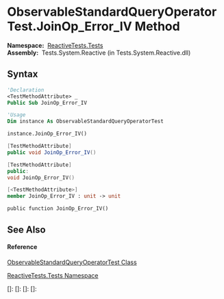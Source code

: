 # ObservableStandardQueryOperatorTest.JoinOp\_Error\_IV Method

**Namespace:**  [ReactiveTests.Tests](ReactiveTests.Tests\ReactiveTests.Tests.md)  
**Assembly:**  Tests.System.Reactive (in Tests.System.Reactive.dll)

## Syntax

```vb
'Declaration
<TestMethodAttribute> _
Public Sub JoinOp_Error_IV
```

```vb
'Usage
Dim instance As ObservableStandardQueryOperatorTest

instance.JoinOp_Error_IV()
```

```csharp
[TestMethodAttribute]
public void JoinOp_Error_IV()
```

```c++
[TestMethodAttribute]
public:
void JoinOp_Error_IV()
```

```fsharp
[<TestMethodAttribute>]
member JoinOp_Error_IV : unit -> unit 
```

```jscript
public function JoinOp_Error_IV()
```

## See Also

#### Reference

[ObservableStandardQueryOperatorTest Class](ObservableStandardQueryOperatorTest\ObservableStandardQueryOperatorTest.md)

[ReactiveTests.Tests Namespace](ReactiveTests.Tests\ReactiveTests.Tests.md)

[]: 
[]: 
[]: 
[]: 